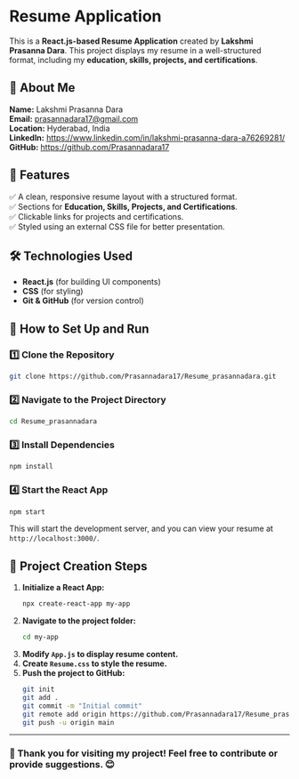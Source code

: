 # Resume Application

This is a **React.js-based Resume Application** created by **Lakshmi Prasanna Dara**. This project displays my resume in a well-structured format, including my **education, skills, projects, and certifications**.

## 📌 About Me
**Name:** Lakshmi Prasanna Dara  
**Email:** prasannadara17@gmail.com  
**Location:** Hyderabad, India  
**LinkedIn:**  https://www.linkedin.com/in/lakshmi-prasanna-dara-a76269281/
**GitHub:** https://github.com/Prasannadara17

## 📌 Features
✅ A clean, responsive resume layout with a structured format.  
✅ Sections for **Education, Skills, Projects, and Certifications**.  
✅ Clickable links for projects and certifications.  
✅ Styled using an external CSS file for better presentation.  

## 🛠️ Technologies Used
- **React.js** (for building UI components)  
- **CSS** (for styling)  
- **Git & GitHub** (for version control)  

## 🚀 How to Set Up and Run
### 1️⃣ Clone the Repository
```sh
git clone https://github.com/Prasannadara17/Resume_prasannadara.git
```
### 2️⃣ Navigate to the Project Directory
```sh
cd Resume_prasannadara
```
### 3️⃣ Install Dependencies
```sh
npm install
```
### 4️⃣ Start the React App
```sh
npm start
```
This will start the development server, and you can view your resume at `http://localhost:3000/`.

## 📌 Project Creation Steps
1. **Initialize a React App:**
   ```sh
   npx create-react-app my-app
   ```
2. **Navigate to the project folder:**
   ```sh
   cd my-app
   ```
3. **Modify `App.js` to display resume content.**
4. **Create `Resume.css` to style the resume.**
5. **Push the project to GitHub:**
   ```sh
   git init
   git add .
   git commit -m "Initial commit"
   git remote add origin https://github.com/Prasannadara17/Resume_prasannadara.git
   git push -u origin main
   ```
---

### 🌟 Thank you for visiting my project! Feel free to contribute or provide suggestions. 😊


